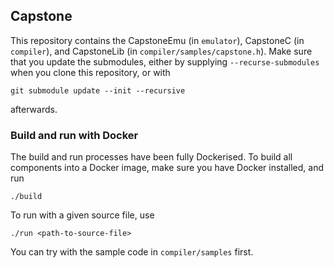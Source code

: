 ## Capstone

This repository contains the CapstoneEmu (in `emulator`), CapstoneC (in `compiler`),
and CapstoneLib (in `compiler/samples/capstone.h`).
Make sure that you update the submodules, either by supplying
`--recurse-submodules` when you clone this repository, or with
```
git submodule update --init --recursive
```
afterwards.

### Build and run with Docker

The build and run processes have been fully Dockerised. To build all components into a Docker image, make sure you have Docker
installed, and run
```
./build
```

To run with a given source file, use
```
./run <path-to-source-file>
```

You can try with the sample code in `compiler/samples` first.


